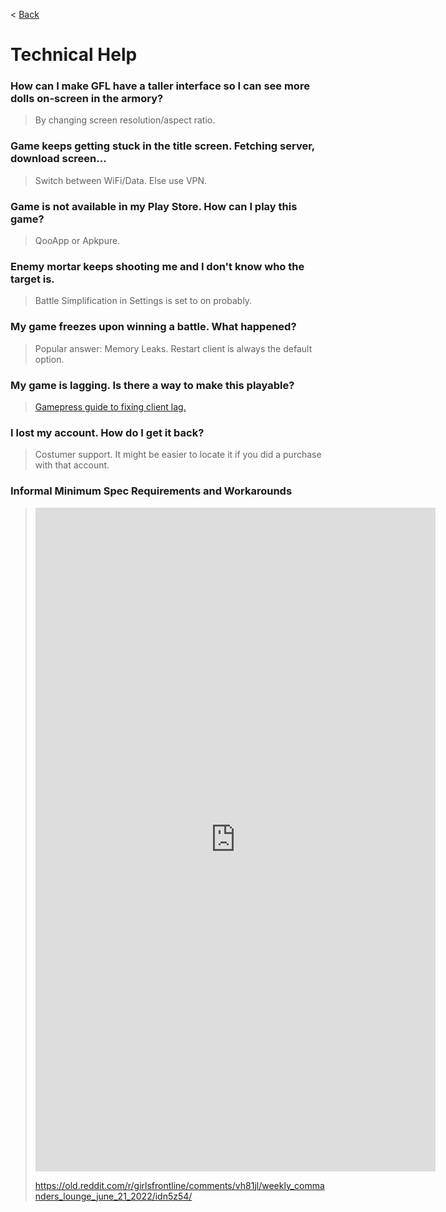 < [Back](mainpage)

# Technical Help

### How can I make GFL have a taller interface so I can see more dolls on-screen in the armory?

> By changing screen resolution/aspect ratio.

### Game keeps getting stuck in the title screen. Fetching server, download screen...

> Switch between WiFi/Data. Else use VPN.

### Game is not available in my Play Store. How can I play this game?

> QooApp or Apkpure.

### Enemy mortar keeps shooting me and I don't know who the target is.

> Battle Simplification in Settings is set to on probably.

### My game freezes upon winning a battle. What happened?

> Popular answer: Memory Leaks. Restart client is always the default option.

### My game is lagging. Is there a way to make this playable?

> [Gamepress guide to fixing client lag.](https://gamepress.gg/girlsfrontline/fixing-gfl-client-lag-possible-workarounds)

### I lost my account. How do I get it back?

> Costumer support. It might be easier to locate it if you did a purchase with that account.

### Informal Minimum Spec Requirements and Workarounds

> <iframe id="reddit-embed" src="https://www.redditmedia.com/r/girlsfrontline/comments/tejuwb/weekly_commanders_lounge_march_15_2022/i0wr7x1/?depth=1&amp;showmore=false&amp;embed=true&amp;showmedia=false&amp;theme=dark" sandbox="allow-scripts allow-same-origin allow-popups" style="border: none;" height="1062" width="640" scrolling="no"></iframe>
>
> <https://old.reddit.com/r/girlsfrontline/comments/vh81jl/weekly_commanders_lounge_june_21_2022/idn5z54/>